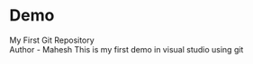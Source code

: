 # Demo
My First Git Repository
<br>
Author - Mahesh
This is my first demo in visual studio using git
